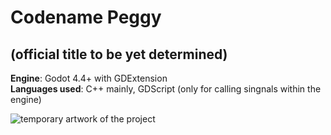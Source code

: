 <h1>Codename Peggy</h1>
<h2>(official title to be yet determined)</h2>

**Engine**: Godot 4.4+ with GDExtension</br>
**Languages used**: C++ mainly, GDScript (only for calling singnals within the engine)</br>

![temporary artwork of the project](https://github.com/user-attachments/assets/6f0eff2e-16cc-4c98-94d9-7fda622023cf)
